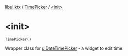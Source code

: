 [libui.ktx](../index.md) / [TimePicker](index.md) / [&lt;init&gt;](./-init-.md)

# &lt;init&gt;

`TimePicker()`

Wrapper class for [uiDateTimePicker](../../libui/ui-date-time-picker.md) - a widget to edit time.

